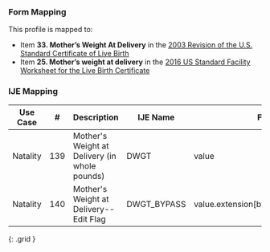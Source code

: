 ### Form Mapping
This profile is mapped to:
 * Item **33. Mother’s Weight At Delivery** in the [2003 Revision of the U.S. Standard Certificate of Live Birth](https://www.cdc.gov/nchs/data/dvs/birth11-03final-ACC.pdf)
 * Item **25. Mother’s weight at delivery** in the [2016 US Standard Facility Worksheet for the Live Birth Certificate](https://www.cdc.gov/nchs/data/dvs/facility-worksheet-2016-508.pdf)

### IJE Mapping

| **Use Case** |  **#**   |  **Description**  | **IJE Name**  |  **Field**  |  **Type**  | **Value Set**  |
| :---------: | --------------- | ------------ | ------------- | ---------- | ---------- | -------------- |
| Natality | 139 | Mother's Weight at Delivery (in whole pounds) | DWGT | value |quantity | |
| Natality | 140 | Mother's Weight at Delivery--Edit Flag | DWGT_BYPASS | value.extension[bypassEditFlag].value |codeable |[PregnancyReportEditFlagsVS], <br />See [Handling of edit flags] |
{: .grid }
